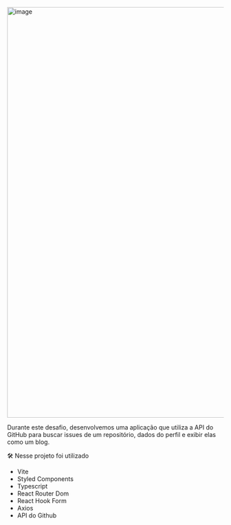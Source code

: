 <img width="956" alt="image" src="https://user-images.githubusercontent.com/17658320/193603072-4fcc1f17-052f-47d5-9653-1cae04ca901c.png">

Durante este desafio, desenvolvemos uma aplicação que utiliza a API do GitHub para buscar issues de um repositório, dados do perfil e exibir elas como um blog.

🛠️ Nesse projeto foi utilizado
- Vite
- Styled Components
- Typescript
- React Router Dom
- React Hook Form
- Axios
- API do Github

   
